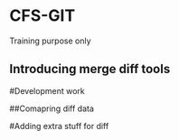 # CFS-GIT
Training purpose only

## Introducing merge diff tools

#Development work

##Comapring diff data

#Adding extra stuff for diff
